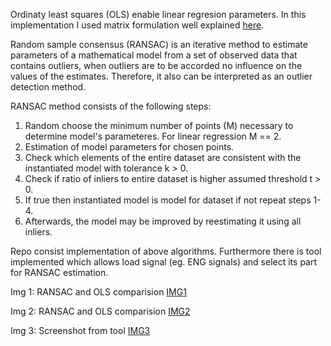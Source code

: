 Ordinaty least squares (OLS) enable linear regresion parameters. In this implementation I used matrix formulation well explained [here](https://en.wikipedia.org/wiki/Ordinary_least_squares#Matrix/vector_formulation). 

Random sample consensus (RANSAC) is an iterative method to estimate parameters of a mathematical model from a set of observed data that contains outliers, when outliers are to be accorded no influence on the values of the estimates. Therefore, it also can be interpreted as an outlier detection method. 

RANSAC method consists of the following steps:
1. Random choose the minimum number of points (M) necessary to determine model's parameteres. For linear regression M == 2. 
2. Estimation of model parameters for chosen points.
3. Check which elements of the entire dataset are consistent with the instantiated model with tolerance k > 0.
4. Check if ratio of inliers to entire dataset is higher assumed threshold t > 0. 
5. If true then instantiated model is model for dataset if not repeat steps 1-4. 
6. Afterwards, the model may be improved by reestimating it using all inliers. 

Repo consist implementation of above algorithms. Furthermore there is tool implemented which allows load signal (eg. ENG signals) and select its part for RANSAC estimation. 

Img 1: RANSAC and OLS comparision
[IMG1](https://github.com/paniks/dedicated-medical-diagnostic-algorithms/tree/master/RANSAC%20method/images/img1.png)

Img 2: RANSAC and OLS comparision
[IMG2](https://github.com/paniks/dedicated-medical-diagnostic-algorithms/tree/master/RANSAC%20method/images/img2.png)

Img 3: Screenshot from tool
[IMG3](https://github.com/paniks/dedicated-medical-diagnostic-algorithms/tree/master/RANSAC%20method/images/img3.png)

